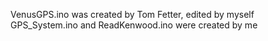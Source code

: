 VenusGPS.ino was created by Tom Fetter, edited by myself <br />
GPS_System.ino and ReadKenwood.ino were created by me


